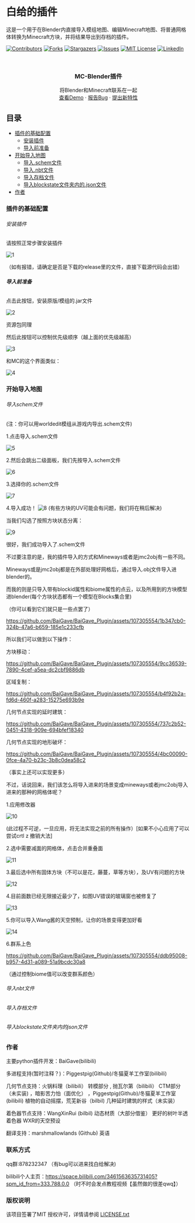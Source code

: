 

# 白给的插件

这是一个用于在Blender内直接导入模组地图、编辑Minecraft地图、将普通网格体转换为Minecraft方块，并将结果导出到存档的插件。
<!-- PROJECT SHIELDS -->

[![Contributors][contributors-shield]][contributors-url]
[![Forks][forks-shield]][forks-url]
[![Stargazers][stars-shield]][stars-url]
[![Issues][issues-shield]][issues-url]
[![MIT License][license-shield]][license-url]
[![LinkedIn][linkedin-shield]][linkedin-url]

<!-- PROJECT LOGO -->
<br />

<p align="center">

  <h3 align="center">MC-Blender插件</h3>
  <p align="center">
    将Blender和Minecraft联系在一起
    <br />
    <a href="https://github.com/BaiGave/BaiGave_Plugin">查看Demo</a>
    ·
    <a href="https://github.com/BaiGave/BaiGave_Plugin/issues">报告Bug</a>
    ·
    <a href="https://github.com/BaiGave/BaiGave_Plugin/issues">提出新特性</a>
  </p>

</p>


 
## 目录

- [插件的基础配置](#插件的基础配置)
  - [安装插件](#安装插件)
  - [导入前准备](#导入前准备)
- [开始导入地图](#开始导入地图)
  - [导入.schem文件](#导入schem文件)
  - [导入.nbt文件](#导入nbt文件)
  - [导入存档文件](#导入存档文件)
  - [导入blockstate文件夹内的.json文件](#导入blockstae文件夹内的json文件)
- [作者](#作者)

### 插件的基础配置


###### 安装插件

请按照正常步骤安装插件

   
![1](https://github.com/BaiGave/BaiGave_Plugin/assets/107305554/d25b907a-2240-4c83-af98-d74f4d5ab42d)

（如有报错，请确定是否是下载的release里的文件，直接下载源代码会出错）



###### **导入前准备**

点击此按钮，安装原版/模组的.jar文件

![2](https://github.com/BaiGave/BaiGave_Plugin/assets/107305554/1bcabfb5-5b6d-4215-ba46-0453b0f9ea68)

资源包同理

然后此按钮可以控制优先级顺序（越上面的优先级越高）

![3](https://github.com/BaiGave/BaiGave_Plugin/assets/107305554/2640fcac-439c-4f54-9a34-222f62d36664)

和MC的这个界面类似：

![4](https://github.com/BaiGave/BaiGave_Plugin/assets/107305554/7e373066-ccfb-46fd-ae9a-b075e951faf4)



### 开始导入地图


###### 导入schem文件

(注：你可以用worldedit模组从游戏内导出.schem文件)

1.点击导入.schem文件

![5](https://github.com/BaiGave/BaiGave_Plugin/assets/107305554/413f10c9-dfea-4f42-afc0-f393e33a11b7)

2.然后会跳出二级面板，我们先按导入.schem文件

![6](https://github.com/BaiGave/BaiGave_Plugin/assets/107305554/273a2cea-0a5b-43e6-926b-a39f0797b8b4)

3.选择你的.schem文件

![7](https://github.com/BaiGave/BaiGave_Plugin/assets/107305554/d09dc514-509a-454f-a418-284630aa6236)

4.导入成功！
![8](https://github.com/BaiGave/BaiGave_Plugin/assets/107305554/ec2eee60-b4b0-4deb-b094-0deb11f51206)
(有些方块的UV可能会有问题，我们将在稍后解决)

当我们勾选了按照方块状态分离：

![9](https://github.com/BaiGave/BaiGave_Plugin/assets/107305554/3d1dbdb4-a7af-4bd0-8bb5-06a430796f14)

很好，我们成功导入了.schem文件

不过要注意的是，我的插件导入的方式和Mineways或者是jmc2obj有一些不同。

Mineways或是jmc2obj都是在外部处理好网格后，通过导入.obj文件导入进blender的。

而我的则是只导入带有blockid属性和biome属性的点云，以及所用到的方块模型进blender(每个方块状态都有一个模型在Blocks集合里)

（你可以看到它们就只是一些点罢了）

https://github.com/BaiGave/BaiGave_Plugin/assets/107305554/1b347cb0-324b-47a6-b659-185e1c233cfb

所以我们可以做到以下操作：

方块移动：

https://github.com/BaiGave/BaiGave_Plugin/assets/107305554/9cc36539-7890-4cef-a5ea-dc2cbf9886db

区域复制：

https://github.com/BaiGave/BaiGave_Plugin/assets/107305554/b4f92b2a-fd6d-460f-a283-15275e693b9e

几何节点实现的延时建筑：

https://github.com/BaiGave/BaiGave_Plugin/assets/107305554/737c2b52-0451-4318-909e-694bfef18340

几何节点实现的地形破坏：

https://github.com/BaiGave/BaiGave_Plugin/assets/107305554/4bc00090-0fce-4a70-b23c-3b8c0dea58c2

（事实上还可以实现更多）

不过，话说回来，我们该怎么将导入进来的场景变成mineways或者jmc2obj导入进来的那种的网格体呢？

1.应用修改器

![10](https://github.com/BaiGave/BaiGave_Plugin/assets/107305554/fcabb29d-01b3-4cd0-937a-968b05589e2f)

(此过程不可逆，一旦应用，将无法实现之前的所有操作）[如果不小心应用了可以尝试crtl z 撤销大法]

2.选中需要减面的网格体，点击合并重叠面

![11](https://github.com/BaiGave/BaiGave_Plugin/assets/107305554/058b5200-9051-4d97-8a3e-427a16bfed41)

3.最后选中所有固体方块（不可以是花，藤蔓，草等方块），及UV有问题的方块

![12](https://github.com/BaiGave/BaiGave_Plugin/assets/107305554/e9f543b6-a42e-4ca0-89a4-e62f7893e0b0)

4.目前面数已经无限接近最少了，如图UV错误的玻璃窗也被修复了

![13](https://github.com/BaiGave/BaiGave_Plugin/assets/107305554/21bec841-9cdc-4272-be16-efacfdbdf9a2)

5.你可以导入Wang酱的天空预制，让你的场景变得更加好看

![14](https://github.com/BaiGave/BaiGave_Plugin/assets/107305554/a2dabb2f-b6a2-442a-8192-97d5f65e62b1)

6.群系上色

https://github.com/BaiGave/BaiGave_Plugin/assets/107305554/ddb95008-b957-4d31-a089-51a9bcdc30a8

（通过控制biome值可以改变群系颜色）



###### 导入nbt文件

###### 导入存档文件

###### 导入blockstate文件夹内的json文件



### 作者

主要python插件开发：BaiGave(bilibili) 

多进程支持(暂时注释？)：Piggestpig(Github)/冬猫夏羊工作室(bilibili)

几何节点支持：火锅料理（bilibili） 转模部分 , 抛瓦尔第（bilibili） CTM部分（未实装) ，暗影苦力怕（面优化） ，Piggestpig(Github)/冬猫夏羊工作室(bilibili) 植物的自动摇摆，荒芜新谷（bilbil) 几种延时建筑的样式（未实装）

着色器节点支持：WangXinRui (bilbil) 动态材质（大部分借鉴） 更好的树叶半透着色器 WXR的天空预设

翻译支持：marshmallowlands (Github) 英语

### 联系方式

qq群:878232347    （有bug可以进来找白给解决)

bilibili个人主页：https://space.bilibili.com/3461563635731405?spm_id_from=333.788.0.0 （时不时会发点教程视频【虽然做的很差qwq】）


### 版权说明

该项目签署了MIT 授权许可，详情请参阅 [LICENSE.txt](https://github.com/BaiGave/BaiGave_Plugin/blob/master/LICENSE.txt)





<!-- links -->
[your-project-path]:BaiGave/BaiGave_Plugin
[contributors-shield]: https://img.shields.io/github/contributors/BaiGave/BaiGave_Plugin.svg?style=flat-square
[contributors-url]: https://github.com/BaiGave/BaiGave_Plugin/graphs/contributors
[forks-shield]: https://img.shields.io/github/forks/BaiGave/BaiGave_Plugin.svg?style=flat-square
[forks-url]: https://github.com/BaiGave/BaiGave_Plugin/network/members
[stars-shield]: https://img.shields.io/github/stars/BaiGave/BaiGave_Plugin.svg?style=flat-square
[stars-url]: https://github.com/BaiGave/BaiGave_Plugin/stargazers
[issues-shield]: https://img.shields.io/github/issues/BaiGave/BaiGave_Plugin.svg?style=flat-square
[issues-url]: https://img.shields.io/github/issues/BaiGave/BaiGave_Plugin.svg
[license-shield]: https://img.shields.io/github/license/BaiGave/BaiGave_Plugin.svg?style=flat-square
[license-url]: https://github.com/BaiGave/BaiGave_Plugin/blob/master/LICENSE.txt
[linkedin-shield]: https://img.shields.io/badge/-LinkedIn-black.svg?style=flat-square&logo=linkedin&colorB=555
[linkedin-url]: https://linkedin.com/in/shaojintian


